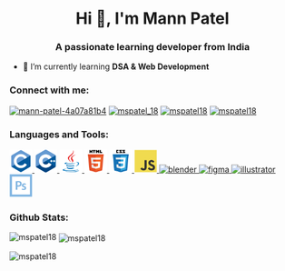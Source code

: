 <!-- [![github stats](https://github-readme-stats.vercel.app/api?username=mspatel18&show_icons=true&theme=github_dark)](https://github.com/mspatel18)

![GitHub followers](https://img.shields.io/github/followers/mspatel18?color=red-devil&label=FollowingPeeps&style=for-the-badge)
![GitHub User's stars](https://img.shields.io/github/stars/mspatel18?affiliations=OWNER&color=raspberry_rose&style=for-the-badge) 
![Top Langs](https://github-readme-stats.vercel.app/api/top-langs/?username=mspatel18&layout=compact&theme=github_dark)-->
<h1 align="center">Hi 👋, I'm Mann Patel</h1>
<h3 align="center">A passionate learning developer from India</h3>
<!-- 
<p align="left"> <a href="https://twitter.com/mspatel_18" target="blank"><img src="https://img.shields.io/twitter/follow/mspatel_18?logo=twitter&style=for-the-badge" alt="mspatel_18" /></a> </p> -->

- 🌱 I’m currently learning **DSA & Web Development**

<h3 align="left">Connect with me:</h3>
<p align="left">
<a href="https://linkedin.com/in/mann-patel-4a07a81b4" target="blank"><img align="center" src="https://raw.githubusercontent.com/rahuldkjain/github-profile-readme-generator/master/src/images/icons/Social/linked-in-alt.svg" alt="mann-patel-4a07a81b4" height="30" width="40" /></a>
<a href="https://twitter.com/mspatel_18" target="blank"><img align="center" src="https://raw.githubusercontent.com/rahuldkjain/github-profile-readme-generator/master/src/images/icons/Social/twitter.svg" alt="mspatel_18" height="30" width="40" /></a>
<a href="https://instagram.com/mspatel18" target="blank"><img align="center" src="https://raw.githubusercontent.com/rahuldkjain/github-profile-readme-generator/master/src/images/icons/Social/instagram.svg" alt="mspatel18" height="30" width="40" /></a>
<a href="https://www.hackerrank.com/mspatel18" target="blank"><img align="center" src="https://raw.githubusercontent.com/rahuldkjain/github-profile-readme-generator/master/src/images/icons/Social/hackerrank.svg" alt="mspatel18" height="30" width="40" /></a>
</p>

<h3 align="left">Languages and Tools:</h3>
<p align="left">  <a href="https://www.cprogramming.com/" target="_blank" rel="noreferrer"> <img src="https://raw.githubusercontent.com/devicons/devicon/master/icons/c/c-original.svg" alt="c" width="40" height="40"/> </a>  <a href="https://www.w3schools.com/cpp/" target="_blank" rel="noreferrer"> <img src="https://raw.githubusercontent.com/devicons/devicon/master/icons/cplusplus/cplusplus-original.svg" alt="cplusplus" width="40" height="40"/> </a> <a href="https://www.java.com" target="_blank" rel="noreferrer"> <img src="https://raw.githubusercontent.com/devicons/devicon/master/icons/java/java-original.svg" alt="java" width="40" height="40"/> </a> <a href="https://www.w3.org/html/" target="_blank" rel="noreferrer"> <img src="https://raw.githubusercontent.com/devicons/devicon/master/icons/html5/html5-original-wordmark.svg" alt="html5" width="40" height="40"/> </a> <a href="https://www.w3schools.com/css/" target="_blank" rel="noreferrer"> <img src="https://raw.githubusercontent.com/devicons/devicon/master/icons/css3/css3-original-wordmark.svg" alt="css3" width="40" height="40"/> </a> <a href="https://developer.mozilla.org/en-US/docs/Web/JavaScript" target="_blank" rel="noreferrer"> <img src="https://raw.githubusercontent.com/devicons/devicon/master/icons/javascript/javascript-original.svg" alt="javascript" width="40" height="40"/> </a> <a href="https://www.blender.org/" target="_blank" rel="noreferrer"> <img src="https://download.blender.org/branding/community/blender_community_badge_white.svg" alt="blender" width="40" height="40"/> </a> <a href="https://www.figma.com/" target="_blank" rel="noreferrer"> <img src="https://www.vectorlogo.zone/logos/figma/figma-icon.svg" alt="figma" width="40" height="40"/> </a> <a href="https://www.adobe.com/in/products/illustrator.html" target="_blank" rel="noreferrer"> <img src="https://www.vectorlogo.zone/logos/adobe_illustrator/adobe_illustrator-icon.svg" alt="illustrator" width="40" height="40"/> </a>  <a href="https://www.photoshop.com/en" target="_blank" rel="noreferrer"> <img src="https://raw.githubusercontent.com/devicons/devicon/master/icons/photoshop/photoshop-line.svg" alt="photoshop" width="40" height="40"/> </a> </p>
<h3 align="left">Github Stats:</h3>
<p><img align="left" src="https://github-readme-stats.vercel.app/api/top-langs?username=mspatel18&show_icons=true&theme=vision-friendly-dark&locale=en&layout=compact" alt="mspatel18" /></p>

<p>&nbsp;<img align="center" src="https://github-readme-stats.vercel.app/api?username=mspatel18&show_icons=true&theme=vision-friendly-dark&locale=en" alt="mspatel18" /></p>

<p><img align="center" src="https://github-readme-streak-stats.herokuapp.com/?user=mspatel18&theme=dark" alt="mspatel18" /></p>
<!--&bg_color=0d1118&hide_border=true-->
